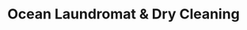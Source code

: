 ---
title: "Ocean Laundromat & Dry Cleaning"
url: /brooklyn/ocean-laundromat-and-dry-cleaning/
shop: laundry
---